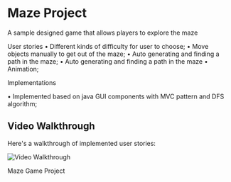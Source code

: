 # Maze Project
 A sample designed game that allows players to explore the maze
 
 User stories
 • Different kinds of difficulty for user to choose;
 • Move objects manually to get out of the maze;
 • Auto generating and finding a path in the maze;
 • Auto generating and finding a path in the maze
 • Animation;
 
 Implementations
 
 • Implemented based on java GUI components with MVC pattern and DFS algorithm;


## Video Walkthrough

Here's a walkthrough of implemented user stories:

<img src='http://g.recordit.co/BPib2KL1H4.gif' title='Video Walkthrough' width='' alt='Video Walkthrough' />

Maze Game Project
